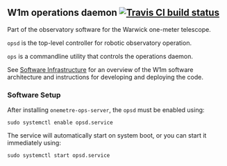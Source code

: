## W1m operations daemon [![Travis CI build status](https://travis-ci.org/warwick-one-metre/opsd.svg?branch=master)](https://travis-ci.org/warwick-one-metre/opsd)

Part of the observatory software for the Warwick one-meter telescope.

`opsd` is the top-level controller for robotic observatory operation.

`ops` is a commandline utility that controls the operations daemon.

See [Software Infrastructure](https://github.com/warwick-one-metre/docs/wiki/Software-Infrastructure) for an overview of the W1m software architecture and instructions for developing and deploying the code.

### Software Setup

After installing `onemetre-ops-server`, the `opsd` must be enabled using:
```
sudo systemctl enable opsd.service
```

The service will automatically start on system boot, or you can start it immediately using:
```
sudo systemctl start opsd.service
```
